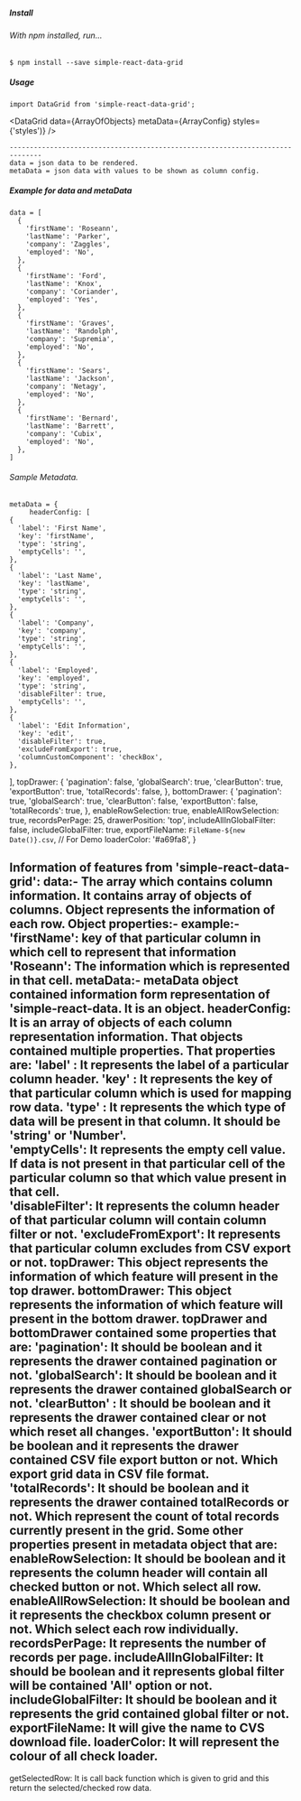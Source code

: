 ##### Install

###### With npm installed, run...

```
$ npm install --save simple-react-data-grid
```

##### Usage

    import DataGrid from 'simple-react-data-grid';
    
   <DataGrid data={ArrayOfObjects} metaData={ArrayConfig} styles={'styles')} />
	
    ------------------------------------------------------------------------------
	data = json data to be rendered.
	metaData = json data with values to be shown as column config.
	

##### Example for data and metaData

    data = [
      {
        'firstName': 'Roseann',
        'lastName': 'Parker',
        'company': 'Zaggles',
        'employed': 'No',
      },
      {
        'firstName': 'Ford',
        'lastName': 'Knox',
        'company': 'Coriander',
        'employed': 'Yes',
      },
      {
        'firstName': 'Graves',
        'lastName': 'Randolph',
        'company': 'Supremia',
        'employed': 'No',
      },
      {
        'firstName': 'Sears',
        'lastName': 'Jackson',
        'company': 'Netagy',
        'employed': 'No',
      },
      {
        'firstName': 'Bernard',
        'lastName': 'Barrett',
        'company': 'Cubix',
        'employed': 'No',
      },
    ]

###### Sample Metadata.
    metaData = {
         headerConfig: [
    {
      'label': 'First Name',
      'key': 'firstName',
      'type': 'string',
      'emptyCells': '',
    },
    {
      'label': 'Last Name',
      'key': 'lastName',
      'type': 'string',
      'emptyCells': '',
    },
    {
      'label': 'Company',
      'key': 'company',
      'type': 'string',
      'emptyCells': '',
    },
    {
      'label': 'Employed',
      'key': 'employed',
      'type': 'string',
      'disableFilter': true,
      'emptyCells': '',
    },
    {
      'label': 'Edit Information',
      'key': 'edit',
      'disableFilter': true,
      'excludeFromExport': true,
      'columnCustomComponent': 'checkBox',
    },
  ],
  topDrawer: {
    'pagination': false,
    'globalSearch': true,
    'clearButton': true,
    'exportButton': true,
    'totalRecords': false,
  },
  bottomDrawer: {
    'pagination': true,
    'globalSearch': true,
    'clearButton': false,
    'exportButton': false,
    'totalRecords': true,
  },
  enableRowSelection: true,
  enableAllRowSelection: true,
  recordsPerPage: 25,
  drawerPosition: 'top',
  includeAllInGlobalFilter: false,
  includeGlobalFilter: true,
  exportFileName: `FileName-${new Date()}.csv`, // For Demo
  loaderColor: '#a69fa8',
     }

Information of features from 'simple-react-data-grid':
 data:- The array which contains column information.
        It contains array of objects of columns.
        Object represents the information of each row.
       Object properties:-
        example:-
         'firstName': key of that particular column in which cell to represent that information
         'Roseann': The information which is represented in that cell.
 metaData:- metaData object contained information form representation of 'simple-react-data. It is an object.
           headerConfig: It is an array of objects of each column representation information. That objects contained multiple properties.
              That properties are:
                 'label' : It represents the label of a particular column header.
                 'key'   : It represents the key of that particular column which is used for mapping row data.
                 'type'  :  It represents the which type of data will be present in that column. It should be 'string' or 'Number'.   
                 'emptyCells': It represents the empty cell value. If data is not present in that particular cell of the particular column so that which value present in that cell.  
                 'disableFilter': It represents the column header of that particular column will contain column filter or not.
                 'excludeFromExport': It represents that particular column excludes from CSV export or not. 
          topDrawer: This object represents the information of which feature will present in the top drawer.
          bottomDrawer: This object represents the information of which feature will present in the bottom drawer.
          topDrawer and bottomDrawer contained some properties that are:
                 'pagination': It should be boolean and it represents the drawer contained pagination or not.
                 'globalSearch': It should be boolean and it represents the drawer contained globalSearch or not. 
                 'clearButton' : It should be boolean and it represents the drawer contained clear or not which reset all changes. 
                 'exportButton': It should be boolean and it represents the drawer contained CSV file export button or not.
                                 Which export grid data in CSV file format.    
                 'totalRecords': It should be boolean and it represents the drawer contained totalRecords or not.
                                 Which represent the count of total records currently present in the grid.
          Some other properties present in metadata object that are:
                 enableRowSelection: It should be boolean and it represents the column header will contain all checked button or not.
                                     Which select all row.
                 enableAllRowSelection: It should be boolean and it represents the checkbox column present or not.
                                     Which select each row individually. 
                 recordsPerPage: It represents the number of records per page.
                 includeAllInGlobalFilter: It should be boolean and it represents global filter will be contained 'All' option or not.
                 includeGlobalFilter: It should be boolean and it represents the grid contained global filter or not.  
                 exportFileName: It will give the name to CVS download file.
                 loaderColor: It will represent the colour of all check loader.
 -----------------------------------------------------------------------------------------------------------------------------------------------
getSelectedRow: It is call back function which is given to grid and this return the selected/checked row data.

